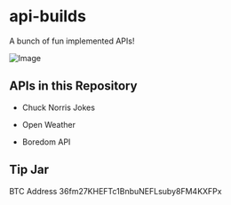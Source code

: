 # api-builds
A bunch of fun implemented APIs!

![Image](https://user-images.githubusercontent.com/83633399/162551340-026b31b4-f062-406a-9b13-6a2e7974b886.png)

## APIs in this Repository
- Chuck Norris Jokes

- Open Weather

- Boredom API

## Tip Jar

BTC Address 36fm27KHEFTc1BnbuNEFLsuby8FM4KXFPx
